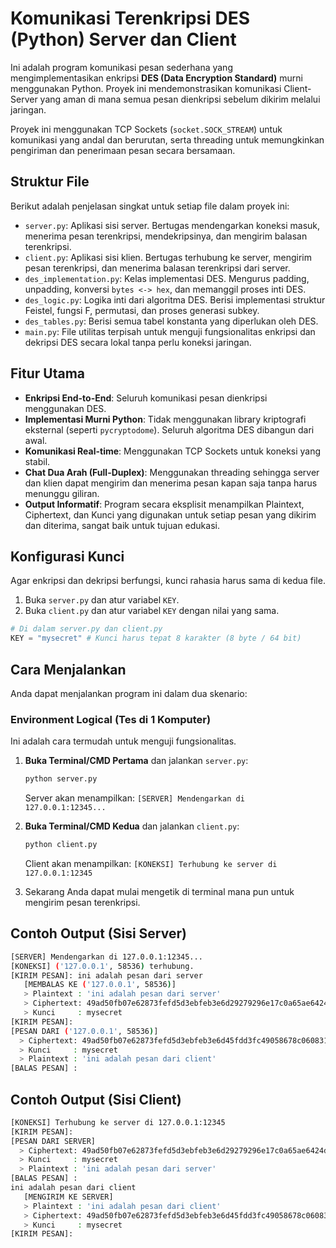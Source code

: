 # Komunikasi Terenkripsi DES (Python) Server dan Client

Ini adalah program komunikasi pesan sederhana yang mengimplementasikan enkripsi **DES (Data Encryption Standard)** murni menggunakan Python. Proyek ini mendemonstrasikan komunikasi Client-Server yang aman di mana semua pesan dienkripsi sebelum dikirim melalui jaringan.

Proyek ini menggunakan TCP Sockets (`socket.SOCK_STREAM`) untuk komunikasi yang andal dan berurutan, serta threading untuk memungkinkan pengiriman dan penerimaan pesan secara bersamaan.

## Struktur File

Berikut adalah penjelasan singkat untuk setiap file dalam proyek ini:

* `server.py`:
    Aplikasi sisi server. Bertugas mendengarkan koneksi masuk, menerima pesan terenkripsi, mendekripsinya, dan mengirim balasan terenkripsi.
* `client.py`:
    Aplikasi sisi klien. Bertugas terhubung ke server, mengirim pesan terenkripsi, dan menerima balasan terenkripsi dari server.
* `des_implementation.py`:
    Kelas implementasi DES. Mengurus padding, unpadding, konversi `bytes <-> hex`, dan memanggil proses inti DES.
* `des_logic.py`:
    Logika inti dari algoritma DES. Berisi implementasi struktur Feistel, fungsi F, permutasi, dan proses generasi subkey.
* `des_tables.py`:
    Berisi semua tabel konstanta yang diperlukan oleh DES.
* `main.py`:
    File utilitas terpisah untuk menguji fungsionalitas enkripsi dan dekripsi DES secara lokal tanpa perlu koneksi jaringan.

## Fitur Utama

* **Enkripsi End-to-End**: Seluruh komunikasi pesan dienkripsi menggunakan DES.
* **Implementasi Murni Python**: Tidak menggunakan library kriptografi eksternal (seperti `pycryptodome`). Seluruh algoritma DES dibangun dari awal.
* **Komunikasi Real-time**: Menggunakan TCP Sockets untuk koneksi yang stabil.
* **Chat Dua Arah (Full-Duplex)**: Menggunakan threading sehingga server dan klien dapat mengirim dan menerima pesan kapan saja tanpa harus menunggu giliran.
* **Output Informatif**: Program secara eksplisit menampilkan Plaintext, Ciphertext, dan Kunci yang digunakan untuk setiap pesan yang dikirim dan diterima, sangat baik untuk tujuan edukasi.

## Konfigurasi Kunci

Agar enkripsi dan dekripsi berfungsi, kunci rahasia harus sama di kedua file.

1.  Buka `server.py` dan atur variabel `KEY`.
2.  Buka `client.py` dan atur variabel `KEY` dengan nilai yang sama.

```python
# Di dalam server.py dan client.py
KEY = "mysecret" # Kunci harus tepat 8 karakter (8 byte / 64 bit)
```

## Cara Menjalankan

Anda dapat menjalankan program ini dalam dua skenario:

### Environment Logical (Tes di 1 Komputer)

Ini adalah cara termudah untuk menguji fungsionalitas.

1.  **Buka Terminal/CMD Pertama** dan jalankan `server.py`:
    ```bash
    python server.py
    ```
    Server akan menampilkan: `[SERVER] Mendengarkan di 127.0.0.1:12345...`

2.  **Buka Terminal/CMD Kedua** dan jalankan `client.py`:
    ```bash
    python client.py
    ```
    Client akan menampilkan: `[KONEKSI] Terhubung ke server di 127.0.0.1:12345`

3.  Sekarang Anda dapat mulai mengetik di terminal mana pun untuk mengirim pesan terenkripsi.


## Contoh Output (Sisi Server)

```bash
[SERVER] Mendengarkan di 127.0.0.1:12345...
[KONEKSI] ('127.0.0.1', 58536) terhubung.
[KIRIM PESAN]: ini adalah pesan dari server
   [MEMBALAS KE ('127.0.0.1', 58536)]
   > Plaintext : 'ini adalah pesan dari server'
   > Ciphertext: 49ad50fb07e62873fefd5d3ebfeb3e6d29279296e17c0a65ae6424d23dae699e
   > Kunci     : mysecret
[KIRIM PESAN]: 
[PESAN DARI ('127.0.0.1', 58536)]
  > Ciphertext: 49ad50fb07e62873fefd5d3ebfeb3e6d45fdd3fc49058678c0608318f02d9eb3
  > Kunci     : mysecret
  > Plaintext : 'ini adalah pesan dari client'
[BALAS PESAN] : 

```

## Contoh Output (Sisi Client)

```bash
[KONEKSI] Terhubung ke server di 127.0.0.1:12345
[KIRIM PESAN]: 
[PESAN DARI SERVER]
  > Ciphertext: 49ad50fb07e62873fefd5d3ebfeb3e6d29279296e17c0a65ae6424d23dae699e
  > Kunci     : mysecret
  > Plaintext : 'ini adalah pesan dari server'
[BALAS PESAN] : 
ini adalah pesan dari client
   [MENGIRIM KE SERVER]
   > Plaintext : 'ini adalah pesan dari client'
   > Ciphertext: 49ad50fb07e62873fefd5d3ebfeb3e6d45fdd3fc49058678c0608318f02d9eb3
   > Kunci     : mysecret
[KIRIM PESAN]: 
```
